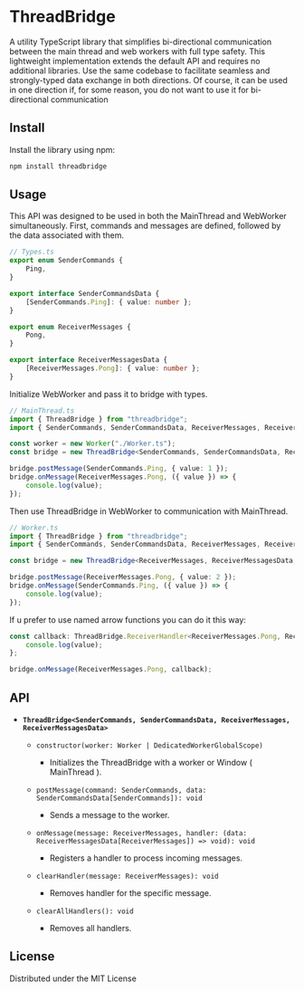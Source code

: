 # ThreadBridge

A utility TypeScript library that simplifies bi-directional communication between the main thread and web workers with full type safety. This lightweight implementation extends the default API and requires no additional libraries. Use the same codebase to facilitate seamless and strongly-typed data exchange in both directions. Of course, it can be used in one direction if, for some reason, you do not want to use it for bi-directional communication

## Install

Install the library using npm:

```bash
npm install threadbridge
```

## Usage

This API was designed to be used in both the MainThread and WebWorker simultaneously. First, commands and messages are defined, followed by the data associated with them.

```ts
// Types.ts
export enum SenderCommands {
    Ping,
}

export interface SenderCommandsData {
    [SenderCommands.Ping]: { value: number };
}

export enum ReceiverMessages {
    Pong,
}

export interface ReceiverMessagesData {
    [ReceiverMessages.Pong]: { value: number };
}
```

Initialize WebWorker and pass it to bridge with types.

```ts
// MainThread.ts
import { ThreadBridge } from "threadbridge";
import { SenderCommands, SenderCommandsData, ReceiverMessages, ReceiverMessagesData } from "./Types";

const worker = new Worker("./Worker.ts");
const bridge = new ThreadBridge<SenderCommands, SenderCommandsData, ReceiverMessages, ReceiverMessagesData>(worker);

bridge.postMessage(SenderCommands.Ping, { value: 1 });
bridge.onMessage(ReceiverMessages.Pong, ({ value }) => {
    console.log(value);
});
```

Then use ThreadBridge in WebWorker to communication with MainThread.

```ts
// Worker.ts
import { ThreadBridge } from "threadbridge";
import { SenderCommands, SenderCommandsData, ReceiverMessages, ReceiverMessagesData } from "./Types";

const bridge = new ThreadBridge<ReceiverMessages, ReceiverMessagesData, SenderCommands, SenderCommandsData>(self);

bridge.postMessage(ReceiverMessages.Pong, { value: 2 });
bridge.onMessage(SenderCommands.Ping, ({ value }) => {
    console.log(value);
});
```

If u prefer to use named arrow functions you can do it this way:

```ts
const callback: ThreadBridge.ReceiverHandler<ReceiverMessages.Pong, ReceiverMessagesData> = ({ value }) => {
    console.log(value);
};

bridge.onMessage(ReceiverMessages.Pong, callback);
```

## API

-   **`ThreadBridge<SenderCommands, SenderCommandsData, ReceiverMessages, ReceiverMessagesData>`**

    -   `constructor(worker: Worker | DedicatedWorkerGlobalScope)`

        -   Initializes the ThreadBridge with a worker or Window ( MainThread ).

    -   `postMessage(command: SenderCommands, data: SenderCommandsData[SenderCommands]): void`

        -   Sends a message to the worker.

    -   `onMessage(message: ReceiverMessages, handler: (data: ReceiverMessagesData[ReceiverMessages]) => void): void`

        -   Registers a handler to process incoming messages.

    -   `clearHandler(message: ReceiverMessages): void`

        -   Removes handler for the specific message.

    -   `clearAllHandlers(): void`
        -   Removes all handlers.

## License

Distributed under the MIT License
